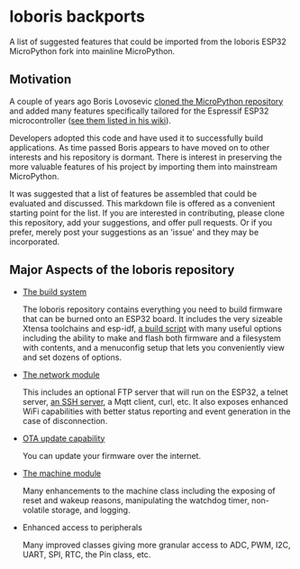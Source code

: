 # loboris backports
A list of suggested features that could be imported from the loboris ESP32 MicroPython fork into mainline MicroPython.

## Motivation

A couple of years ago Boris Lovosevic [cloned the MicroPython repository](https://github.com/loboris/MicroPython_ESP32_psRAM_LoBo) and added many features specifically tailored for the Espressif ESP32 microcontroller ([see them listed in his wiki](https://github.com/loboris/MicroPython_ESP32_psRAM_LoBo/wiki)). 

Developers adopted this code and have used it to successfully build applications. As time passed Boris appears to have moved on to other interests and his repository is dormant. There is interest in preserving the more valuable features of his project by importing them into mainstream MicroPython.

It was suggested that a list of features be assembled that could be evaluated and discussed. This markdown file is offered as a convenient starting point for the list. If you are interested in contributing, please clone this repository, add your suggestions, and offer pull requests. Or if you prefer, merely post your suggestions as an 'issue' and they may be incorporated.

## Major Aspects of the loboris repository

* [The build system](https://github.com/loboris/MicroPython_ESP32_psRAM_LoBo/wiki/build)

  The loboris repository contains everything you need to build firmware that can be burned onto an ESP32 board. It includes the very sizeable Xtensa toolchains and esp-idf, [a build script](https://github.com/loboris/MicroPython_ESP32_psRAM_LoBo/wiki/build) with many useful options including the ability to make and flash both firmware and a filesystem with contents, and a menuconfig setup that lets you conveniently view and set dozens of options. 

* [The network module](https://github.com/loboris/MicroPython_ESP32_psRAM_LoBo/wiki/network)

  This includes an optional FTP server that will run on the ESP32, a telnet server, [an SSH server](https://github.com/loboris/MicroPython_ESP32_psRAM_LoBo/wiki/ssh), a Mqtt client, curl, etc. It also exposes enhanced WiFi capabilities with better status reporting and event generation in the case of disconnection.

* [OTA update capability](https://github.com/loboris/MicroPython_ESP32_psRAM_LoBo/wiki/ota)

  You can update your firmware over the internet.

* [The machine module](https://github.com/loboris/MicroPython_ESP32_psRAM_LoBo/wiki/machine)

  Many enhancements to the machine class including the exposing of reset and wakeup reasons, manipulating the watchdog timer, non-volatile storage, and logging.

* Enhanced access to peripherals

  Many improved classes giving more granular access to ADC, PWM, I2C, UART, SPI, RTC, the Pin class, etc.